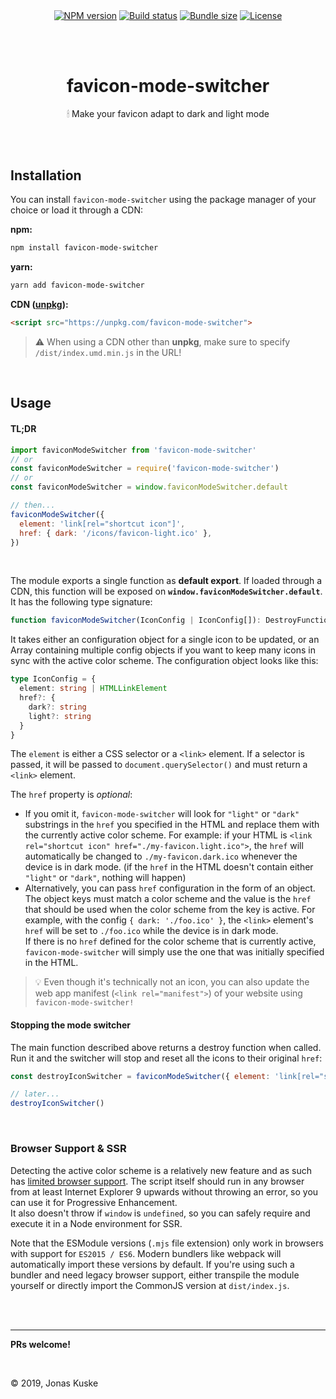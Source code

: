 <p align="center">
  <a href="https://www.npmjs.com/package/favicon-mode-switcher"><img align="center" src="https://img.shields.io/npm/v/favicon-mode-switcher.svg" alt="NPM version"></a>
  <a href="https://travis-ci.org/jonaskuske/favicon-mode-switcher"><img align="center" src="https://travis-ci.org/jonaskuske/favicon-mode-switcher.svg?branch=master" alt="Build status"></a>
  <a href="https://bundlephobia.com/result?p=favicon-mode-switcher"><img align="center" src="https://img.shields.io/bundlephobia/minzip/favicon-mode-switcher/latest.svg" alt="Bundle size"></a>
  <a href="./LICENSE"><img align="center" src="https://img.shields.io/npm/l/favicon-mode-switcher.svg" alt="License"></a>
</p>

&nbsp;  
&nbsp;

<h1 align="center">favicon-mode-switcher</h1>
<p align="center">🕯 Make your favicon adapt to dark and light mode</p>

&nbsp;
&nbsp;  
&nbsp;
&nbsp;

## Installation

You can install `favicon-mode-switcher` using the package manager of your choice or load it through a CDN:

**npm:**

```bash
npm install favicon-mode-switcher
```

**yarn:**

```bash
yarn add favicon-mode-switcher
```

**CDN ([unpkg](https://unpkg.com)):**

```html
<script src="https://unpkg.com/favicon-mode-switcher">
```

> ⚠ When using a CDN other than **unpkg**, make sure to specify `/dist/index.umd.min.js` in the URL!

&nbsp;

## Usage

#### TL;DR

```js
import faviconModeSwitcher from 'favicon-mode-switcher'
// or
const faviconModeSwitcher = require('favicon-mode-switcher')
// or
const faviconModeSwitcher = window.faviconModeSwitcher.default

// then...
faviconModeSwitcher({
  element: 'link[rel="shortcut icon"]',
  href: { dark: '/icons/favicon-light.ico' },
})
```

&nbsp;

The module exports a single function as **default export**. If loaded through a CDN, this function will be exposed on **`window.faviconModeSwitcher.default`**. It has the following type signature:

```ts
function faviconModeSwitcher(IconConfig | IconConfig[]): DestroyFunction
```

It takes either an configuration object for a single icon to be updated, or an Array containing multiple config objects if you want to keep many icons in sync with the active color scheme. The configuration object looks like this:

```ts
type IconConfig = {
  element: string | HTMLLinkElement
  href?: {
    dark?: string
    light?: string
  }
}
```

The `element` is either a CSS selector or a `<link>` element. If a selector is passed, it will be passed to `document.querySelector()` and must return a `<link>` element.

The `href` property is _optional_:

- If you omit it, `favicon-mode-switcher` will look for `"light"` or `"dark"` substrings in the `href` you specified in the HTML and replace them with the currently active color scheme. For example: if your HTML is `<link rel="shortcut icon" href="./my-favicon.light.ico">`, the `href` will automatically be changed to `./my-favicon.dark.ico` whenever the device is in dark mode. (if the `href` in the HTML doesn't contain either `"light"` or `"dark"`, nothing will happen)
- Alternatively, you can pass `href` configuration in the form of an object. The object keys must match a color scheme and the value is the `href` that should be used when the color scheme from the key is active. For example, with the config `{ dark: './foo.ico' }`, the `<link>` element's `href` will be set to `./foo.ico` while the device is in dark mode.  
  If there is no `href` defined for the color scheme that is currently active, `favicon-mode-switcher` will simply use the one that was initially specified in the HTML.

> 💡 Even though it's technically not an icon, you can also update the web app manifest (`<link rel="manifest">`) of your website using `favicon-mode-switcher!`

#### Stopping the mode switcher

The main function described above returns a destroy function when called. Run it and the switcher will stop and reset all the icons to their original `href`:

```js
const destroyIconSwitcher = faviconModeSwitcher({ element: 'link[rel="shortcut icon"]' })

// later...
destroyIconSwitcher()
```

&nbsp;

### Browser Support & SSR

Detecting the active color scheme is a relatively new feature and as such has [limited browser support](https://caniuse.com/#feat=prefers-color-scheme). The script itself should run in any browser from at least Internet Explorer 9 upwards without throwing an error, so you can use it for Progressive Enhancement.  
It also doesn't throw if `window` is `undefined`, so you can safely require and execute it in a Node environment for SSR.

Note that the ESModule versions (`.mjs` file extension) only work in browsers with support for `ES2015 / ES6`. Modern bundlers like webpack will automatically import these versions by default. If you're using such a bundler and need legacy browser support, either transpile the module yourself or directly import the CommonJS version at `dist/index.js`.

&nbsp;
&nbsp;  
&nbsp;

---

**PRs welcome!**

&nbsp;

© 2019, Jonas Kuske
